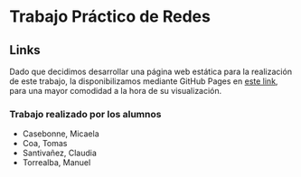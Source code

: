 # Trabajo Práctico de Redes

## Links

Dado que decidimos desarrollar una página web estática para la realización de este trabajo, la disponibilizamos mediante GitHub Pages en [este link](https://micasebonne.github.io/programacion-sobre-redes-1-C-2025/), para una mayor comodidad a la hora de su visualización.

### Trabajo realizado por los alumnos

* Casebonne, Micaela
* Coa, Tomas
* Santivañez, Claudia
* Torrealba, Manuel